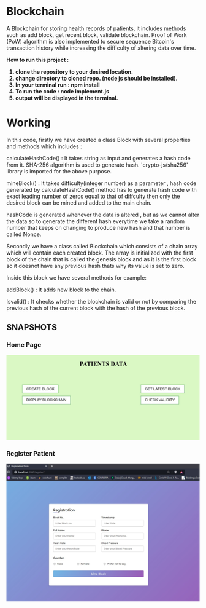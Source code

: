 # Blockchain
A Blockchain for storing health records of patients, it includes methods such as add block, get recent block, validate blockchain. Proof of Work (PoW) algorithm is also implemented to secure sequence Bitcoin's transaction history while increasing the difficulty of altering data over time.


<b>
How to run this project :

1. clone the repository to your desired location.
2. change directory to cloned repo.
  (node js should be installed).
3. In your terminal run : npm install 
4. To run the code :  node implement.js
5. output will be displayed in the terminal.

</b>

<h1>
Working 
</h1>

In this code, firstly we have created a class Block with several properties and methods which includes : 

  calculateHashCode() : It takes string as input and generates a hash code from it.
   SHA-256 algorithm is used to generate hash.
   'crypto-js/sha256' library is imported for the above purpose.
    
   mineBlock() : It takes difficulty(integer number) as a parameter ,  hash code generated by calculateHashCode() method has to 
   generate hash code with exact leading number of zeros equal to that of diffculty then only the desired block can be mined and added to the main chain.
   
   hashCode is generated whenever the data is altered , but as we cannot alter the data so to generate the different hash everytime we take a random
   number that keeps on changing to produce new hash and that number is called Nonce.
  
   Secondly we have a class called Blockchain which consists of a chain array which will contain each created block.
   The array is initialized with the first block of the chain that is called the genesis block and as it is the first block so it doesnot have any
   previous hash thats why its value is set to zero.
   
   Inside this block we have several methods for example: 
   
   addBlock() : It adds new block to the chain.
   
   Isvalid() : It checks whether the blockchain is valid or not by comparing the previous hash of the current block with the hash of the previous block.

   <h2> SNAPSHOTS </h2>

   <h3> Home Page </h3>
   <img src="./src/images/home.jpg">

   <h3> Register Patient </h3>
   <img src="./src/images/register.jpg">
   
   
   
   




